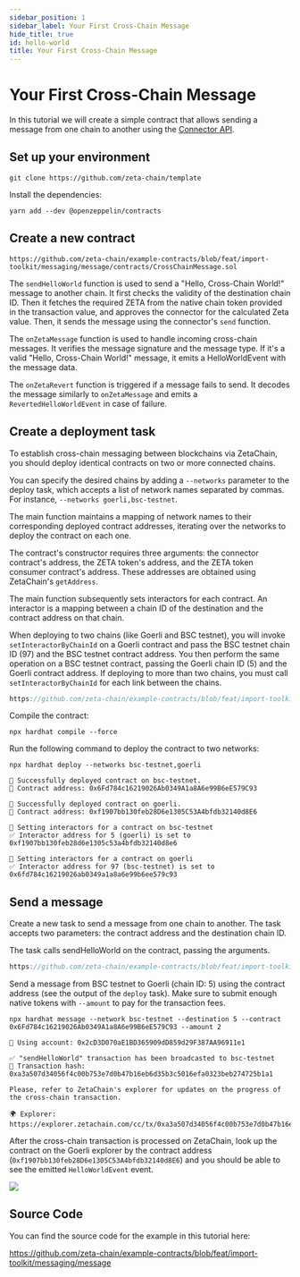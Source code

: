 ```yaml
---
sidebar_position: 1
sidebar_label: Your First Cross-Chain Message
hide_title: true
id: hello-world
title: Your First Cross-Chain Message
---
```


# Your First Cross-Chain Message

In this tutorial we will create a simple contract that allows sending a message
from one chain to another using the
[Connector API](/developers/cross-chain-messaging/connector/).

## Set up your environment

```
git clone https://github.com/zeta-chain/template
```

Install the dependencies:

```
yarn add --dev @openzeppelin/contracts
```

## Create a new contract

```solidity title="contracts/CrossChainMessage.sol" reference
https://github.com/zeta-chain/example-contracts/blob/feat/import-toolkit/messaging/message/contracts/CrossChainMessage.sol
```

The `sendHelloWorld` function is used to send a "Hello, Cross-Chain World!"
message to another chain. It first checks the validity of the destination chain
ID. Then it fetches the required ZETA from the native chain token provided in
the transaction value, and approves the connector for the calculated Zeta value.
Then, it sends the message using the connector's `send` function.

The `onZetaMessage` function is used to handle incoming cross-chain messages. It
verifies the message signature and the message type. If it's a valid "Hello,
Cross-Chain World!" message, it emits a HelloWorldEvent with the message data.

The `onZetaRevert` function is triggered if a message fails to send. It decodes
the message similarly to `onZetaMessage` and emits a `RevertedHelloWorldEvent`
in case of failure.

## Create a deployment task

To establish cross-chain messaging between blockchains via ZetaChain, you should
deploy identical contracts on two or more connected chains.

You can specify the desired chains by adding a `--networks` parameter to the
deploy task, which accepts a list of network names separated by commas. For
instance, `--networks goerli,bsc-testnet`.

The main function maintains a mapping of network names to their corresponding
deployed contract addresses, iterating over the networks to deploy the contract
on each one.

The contract's constructor requires three arguments: the connector contract's
address, the ZETA token's address, and the ZETA token consumer contract's
address. These addresses are obtained using ZetaChain's `getAddress`.

The main function subsequently sets interactors for each contract. An interactor
is a mapping between a chain ID of the destination and the contract address on
that chain.

When deploying to two chains (like Goerli and BSC testnet), you will invoke
`setInteractorByChainId` on a Goerli contract and pass the BSC testnet chain ID
(97) and the BSC testnet contract address. You then perform the same operation
on a BSC testnet contract, passing the Goerli chain ID (5) and the Goerli
contract address. If deploying to more than two chains, you must call
`setInteractorByChainId` for each link between the chains.

```ts title="tasks/deploy.ts" reference
https://github.com/zeta-chain/example-contracts/blob/feat/import-toolkit/messaging/message/tasks/deploy.ts
```

Compile the contract:

```
npx hardhat compile --force
```

Run the following command to deploy the contract to two networks:

```
npx hardhat deploy --networks bsc-testnet,goerli
```

```
🚀 Successfully deployed contract on bsc-testnet.
📜 Contract address: 0x6Fd784c16219026Ab0349A1a8A6e99B6eE579C93

🚀 Successfully deployed contract on goerli.
📜 Contract address: 0xf1907bb130feb28D6e1305C53A4bfdb32140d8E6

🔗 Setting interactors for a contract on bsc-testnet
✅ Interactor address for 5 (goerli) is set to 0xf1907bb130feb28d6e1305c53a4bfdb32140d8e6

🔗 Setting interactors for a contract on goerli
✅ Interactor address for 97 (bsc-testnet) is set to 0x6fd784c16219026ab0349a1a8a6e99b6ee579c93
```

## Send a message

Create a new task to send a message from one chain to another. The task accepts
two parameters: the contract address and the destination chain ID.

The task calls sendHelloWorld on the contract, passing the arguments.

```ts title="tasks/message.ts" reference
https://github.com/zeta-chain/example-contracts/blob/feat/import-toolkit/messaging/message/tasks/message.ts
```

Send a message from BSC testnet to Goerli (chain ID: 5) using the contract
address (see the output of the `deploy` task). Make sure to submit enough native
tokens with `--amount` to pay for the transaction fees.

```
npx hardhat message --network bsc-testnet --destination 5 --contract 0x6Fd784c16219026Ab0349A1a8A6e99B6eE579C93 --amount 2
```

```
🔑 Using account: 0x2cD3D070aE1BD365909dD859d29F387AA96911e1

✅ "sendHelloWorld" transaction has been broadcasted to bsc-testnet
📝 Transaction hash: 0xa3a507d34056f4c00b753e7d0b47b16eb6d35b3c5016efa0323beb274725b1a1

Please, refer to ZetaChain's explorer for updates on the progress of
the cross-chain transaction.

🌍 Explorer: https://explorer.zetachain.com/cc/tx/0xa3a507d34056f4c00b753e7d0b47b16eb6d35b3c5016efa0323beb274725b1a1
```

After the cross-chain transaction is processed on ZetaChain, look up the
contract on the Goerli explorer by the contract address
(`0xf1907bb130feb28D6e1305C53A4bfdb32140d8E6`) and you should be able to see the
emitted `HelloWorldEvent` event.

![](/img/docs/ccm-message-explorer.png)

## Source Code

You can find the source code for the example in this tutorial here:

https://github.com/zeta-chain/example-contracts/blob/feat/import-toolkit/messaging/message
